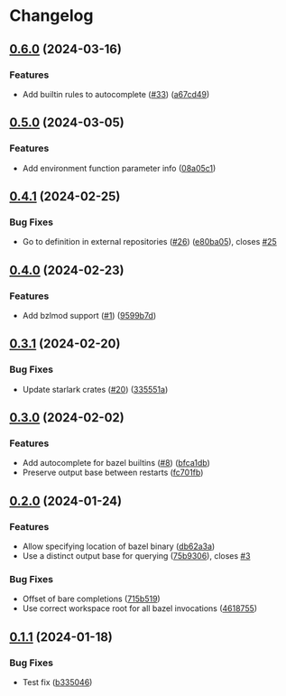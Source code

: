 # Changelog

## [0.6.0](https://github.com/cameron-martin/bazel-lsp/compare/v0.5.0...v0.6.0) (2024-03-16)


### Features

* Add builtin rules to autocomplete ([#33](https://github.com/cameron-martin/bazel-lsp/issues/33)) ([a67cd49](https://github.com/cameron-martin/bazel-lsp/commit/a67cd4916b7fa6b9b2813e9786e09eceebfa3d8f))

## [0.5.0](https://github.com/cameron-martin/bazel-lsp/compare/v0.4.1...v0.5.0) (2024-03-05)


### Features

* Add environment function parameter info ([08a05c1](https://github.com/cameron-martin/bazel-lsp/commit/08a05c1078af76db6007a241cf67ebe52c592d09))

## [0.4.1](https://github.com/cameron-martin/bazel-lsp/compare/v0.4.0...v0.4.1) (2024-02-25)


### Bug Fixes

* Go to definition in external repositories ([#26](https://github.com/cameron-martin/bazel-lsp/issues/26)) ([e80ba05](https://github.com/cameron-martin/bazel-lsp/commit/e80ba05128ce7a1bbc3b5b918fa2bff997c2b187)), closes [#25](https://github.com/cameron-martin/bazel-lsp/issues/25)

## [0.4.0](https://github.com/cameron-martin/bazel-lsp/compare/v0.3.1...v0.4.0) (2024-02-23)


### Features

* Add bzlmod support ([#1](https://github.com/cameron-martin/bazel-lsp/issues/1)) ([9599b7d](https://github.com/cameron-martin/bazel-lsp/commit/9599b7d6a00e5e364599b5c2d8cc374ed16d8307))

## [0.3.1](https://github.com/cameron-martin/bazel-lsp/compare/v0.3.0...v0.3.1) (2024-02-20)


### Bug Fixes

* Update starlark crates ([#20](https://github.com/cameron-martin/bazel-lsp/issues/20)) ([335551a](https://github.com/cameron-martin/bazel-lsp/commit/335551ac22cc1bf516cb5735063ffd8519deeb29))

## [0.3.0](https://github.com/cameron-martin/bazel-lsp/compare/v0.2.0...v0.3.0) (2024-02-02)


### Features

* Add autocomplete for bazel builtins ([#8](https://github.com/cameron-martin/bazel-lsp/issues/8)) ([bfca1db](https://github.com/cameron-martin/bazel-lsp/commit/bfca1dbb2274317b1cdfaa75f7386b259ddf4eaf))
* Preserve output base between restarts ([fc701fb](https://github.com/cameron-martin/bazel-lsp/commit/fc701fb2d8859fdebc7231adc48e76aa0ba0b08f))

## [0.2.0](https://github.com/cameron-martin/bazel-lsp/compare/v0.1.1...v0.2.0) (2024-01-24)


### Features

* Allow specifying location of bazel binary ([db62a3a](https://github.com/cameron-martin/bazel-lsp/commit/db62a3ab1dd5f31f497fb54d2e58425239cb814d))
* Use a distinct output base for querying ([75b9306](https://github.com/cameron-martin/bazel-lsp/commit/75b930625cc3f345529a86f5e6d5e4994fc6d426)), closes [#3](https://github.com/cameron-martin/bazel-lsp/issues/3)


### Bug Fixes

* Offset of bare completions ([715b519](https://github.com/cameron-martin/bazel-lsp/commit/715b519747b2e61ffa3cd4fc746309565d8a98d8))
* Use correct workspace root for all bazel invocations ([4618755](https://github.com/cameron-martin/bazel-lsp/commit/4618755175610fd2e5972db5de3c390c1129663a))

## [0.1.1](https://github.com/cameron-martin/bazel-lsp/compare/v0.1.0...v0.1.1) (2024-01-18)


### Bug Fixes

* Test fix ([b335046](https://github.com/cameron-martin/bazel-lsp/commit/b335046f10f8ece1f240e87ca0341cd5d81e0ac5))
